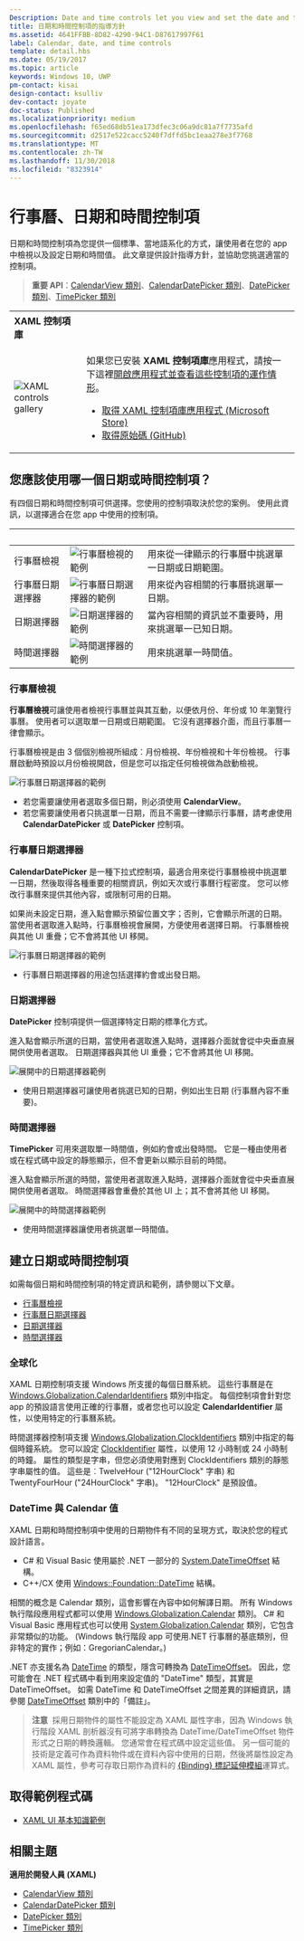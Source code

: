 ```yaml
---
Description: Date and time controls let you view and set the date and time. This article provides design guidelines and helps you pick the right control.
title: 日期和時間控制項的指導方針
ms.assetid: 4641FFBB-8D82-4290-94C1-D87617997F61
label: Calendar, date, and time controls
template: detail.hbs
ms.date: 05/19/2017
ms.topic: article
keywords: Windows 10, UWP
pm-contact: kisai
design-contact: ksulliv
dev-contact: joyate
doc-status: Published
ms.localizationpriority: medium
ms.openlocfilehash: f65ed68db51ea173dfec3c06a9dc81a7f7735afd
ms.sourcegitcommit: d2517e522cacc5240f7dffd5bc1eaa278e3f7768
ms.translationtype: MT
ms.contentlocale: zh-TW
ms.lasthandoff: 11/30/2018
ms.locfileid: "8323914"
---
```

# <a name="calendar-date-and-time-controls"></a>行事曆、日期和時間控制項

 

日期和時間控制項為您提供一個標準、當地語系化的方式，讓使用者在您的 app 中檢視以及設定日期和時間值。 此文章提供設計指導方針，並協助您挑選適當的控制項。

> **重要 API**：[CalendarView 類別](https://msdn.microsoft.com/library/windows/apps/xaml/windows.ui.xaml.controls.calendarview.aspx)、[CalendarDatePicker 類別](https://msdn.microsoft.com/library/windows/apps/xaml/windows.ui.xaml.controls.calendardatepicker.aspx)、[DatePicker 類別](https://msdn.microsoft.com/library/windows/apps/xaml/windows.ui.xaml.controls.datepicker.aspx)、[TimePicker 類別](https://msdn.microsoft.com/library/windows/apps/xaml/windows.ui.xaml.controls.timepicker.aspx)

<table>
<th align="left">XAML 控制項庫<th>
<tr>
<td><img src="images/xaml-controls-gallery-sm.png" alt="XAML controls gallery"></img></td>
<td>
    <p>如果您已安裝 <strong style="font-weight: semi-bold">XAML 控制項庫</strong>應用程式，請按一下這裡<a href="xamlcontrolsgallery:/category/DataInput">開啟應用程式並查看這些控制項的運作情形</a>。</p>
    <ul>
    <li><a href="https://www.microsoft.com/store/productId/9MSVH128X2ZT">取得 XAML 控制項庫應用程式 (Microsoft Store)</a></li>
    <li><a href="https://github.com/Microsoft/Windows-universal-samples/tree/master/Samples/XamlUIBasics">取得原始碼 (GitHub)</a></li>
    </ul>
</td>
</tr>
</table>

## <a name="which-date-or-time-control-should-you-use"></a>您應該使用哪一個日期或時間控制項？

有四個日期和時間控制項可供選擇。您使用的控制項取決於您的案例。 使用此資訊，以選擇適合在您 app 中使用的控制項。

&nbsp;|&nbsp;|&nbsp;                                                                                                                      
--------------------|-------|-------------------------------------------------------------------------------------------------------------------------------
行事曆檢視       |![行事曆檢視的範例](images/controls_calendar_monthview_small.png)|用來從一律顯示的行事曆中挑選單一日期或日期範圍。                   
行事曆日期選擇器|![行事曆日期選擇器的範例](images/calendar-date-picker-closed.png)|用來從內容相關的行事曆挑選單一日期。 
日期選擇器         |![日期選擇器的範例](images/date-picker-closed.png)|當內容相關的資訊並不重要時，用來挑選單一已知日期。
時間選擇器         |![時間選擇器的範例](images/time-picker-closed.png)|用來挑選單一時間值。                                        

<!-- This table seems redundant, not sure it's needed.-->

### <a name="calendar-view"></a>行事曆檢視

**行事曆檢視**可讓使用者檢視行事曆並與其互動，以便依月份、年份或 10 年瀏覽行事曆。 使用者可以選取單一日期或日期範圍。 它沒有選擇器介面，而且行事曆一律會顯示。

行事曆檢視是由 3 個個別檢視所組成：月份檢視、年份檢視和十年份檢視。 行事曆啟動時預設以月份檢視開啟，但是您可以指定任何檢視做為啟動檢視。

![行事曆日期選擇器的範例](images/calendar-view-3-views.png)

- 若您需要讓使用者選取多個日期，則必須使用 **CalendarView**。
- 若您需要讓使用者只挑選單一日期，而且不需要一律顯示行事曆，請考慮使用 **CalendarDatePicker** 或 **DatePicker** 控制項。

### <a name="calendar-date-picker"></a>行事曆日期選擇器

**CalendarDatePicker** 是一種下拉式控制項，最適合用來從行事曆檢視中挑選單一日期，然後取得各種重要的相關資訊，例如天次或行事曆行程密度。 您可以修改行事曆來提供其他內容，或限制可用的日期。

如果尚未設定日期，進入點會顯示預留位置文字；否則，它會顯示所選的日期。 當使用者選取進入點時，行事曆檢視會展開，方便使用者選擇日期。 行事曆檢視與其他 UI 重疊；它不會將其他 UI 移開。

![行事曆日期選擇器的範例](images/calendar-date-picker-2-views.png)

- 行事曆日期選擇器的用途包括選擇約會或出發日期。 

### <a name="date-picker"></a>日期選擇器

**DatePicker** 控制項提供一個選擇特定日期的標準化方式。 

進入點會顯示所選的日期，當使用者選取進入點時，選擇器介面就會從中央垂直展開供使用者選取。 日期選擇器與其他 UI 重疊；它不會將其他 UI 移開。

![展開中的日期選擇器範例](images/controls_datepicker_expand.png)

- 使用日期選擇器可讓使用者挑選已知的日期，例如出生日期 (行事曆內容不重要)。

### <a name="time-picker"></a>時間選擇器

**TimePicker** 可用來選取單一時間值，例如約會或出發時間。 它是一種由使用者或在程式碼中設定的靜態顯示，但不會更新以顯示目前的時間。 

進入點會顯示所選的時間，當使用者選取進入點時，選擇器介面就會從中央垂直展開供使用者選取。 時間選擇器會重疊於其他 UI 上；其不會將其他 UI 移開。

![展開中的時間選擇器範例](images/controls_timepicker_expand.png)

- 使用時間選擇器讓使用者挑選單一時間值。

## <a name="create-a-date-or-time-control"></a>建立日期或時間控制項

如需每個日期和時間控制項的特定資訊和範例，請參閱以下文章。

- [行事曆檢視](calendar-view.md)
- [行事曆日期選擇器](calendar-date-picker.md)
- [日期選擇器](date-picker.md)
- [時間選擇器](time-picker.md)

### <a name="globalization"></a>全球化

XAML 日期控制項支援 Windows 所支援的每個日曆系統。 這些行事曆是在 [Windows.Globalization.CalendarIdentifiers](https://msdn.microsoft.com/library/windows/apps/xaml/windows.globalization.calendaridentifiers.aspx) 類別中指定。 每個控制項會針對您 app 的預設語言使用正確的行事曆，或者您也可以設定 **CalendarIdentifier** 屬性，以使用特定的行事曆系統。

時間選擇器控制項支援 [Windows.Globalization.ClockIdentifiers](https://msdn.microsoft.com/library/windows/apps/xaml/windows.globalization.clockidentifiers.aspx) 類別中指定的每個時鐘系統。 您可以設定 [ClockIdentifier](https://msdn.microsoft.com/library/windows/apps/xaml/windows.ui.xaml.controls.timepicker.clockidentifier.aspx) 屬性，以使用 12 小時制或 24 小時制的時鐘。 屬性的類型是字串，但您必須使用對應到 ClockIdentifiers 類別的靜態字串屬性的值。 這些是︰TwelveHour ("12HourClock" 字串) 和 TwentyFourHour ("24HourClock" 字串)。 "12HourClock" 是預設值。


### <a name="datetime-and-calendar-values"></a>DateTime 與 Calendar 值

XAML 日期和時間控制項中使用的日期物件有不同的呈現方式，取決於您的程式設計語言。 
- C# 和 Visual Basic 使用屬於 .NET 一部分的 [System.DateTimeOffset](https://msdn.microsoft.com/library/windows/apps/xaml/system.datetimeoffset.aspx) 結構。 
- C++/CX 使用 [Windows::Foundation::DateTime](https://msdn.microsoft.com/library/windows/apps/xaml/br205770.aspx) 結構。 

相關的概念是 Calendar 類別，這會影響在內容中如何解譯日期。 所有 Windows 執行階段應用程式都可以使用 [Windows.Globalization.Calendar](https://msdn.microsoft.com/library/windows/apps/xaml/windows.globalization.calendar.aspx) 類別。 C# 和 Visual Basic 應用程式也可以使用 [System.Globalization.Calendar](https://msdn.microsoft.com/library/windows/apps/xaml/system.globalization.calendar.aspx) 類別，它包含非常類似的功能。 (Windows 執行階段 app 可使用.NET 行事曆的基底類別，但非特定的實作；例如：GregorianCalendar。)

.NET 亦支援名為 [DateTime](https://msdn.microsoft.com/library/windows/apps/xaml/system.datetime.aspx) 的類型，隱含可轉換為 [DateTimeOffset](https://msdn.microsoft.com/library/windows/apps/xaml/system.datetimeoffset.aspx)。 因此，您可能會在 .NET 程式碼中看到用來設定值的 "DateTime" 類型，其實是 DateTimeOffset。 如需 DateTime 和 DateTimeOffset 之間差異的詳細資訊，請參閱 [DateTimeOffset](https://msdn.microsoft.com/library/windows/apps/xaml/system.datetimeoffset.aspx) 類別中的「備註」。

> **注意**&nbsp;&nbsp;採用日期物件的屬性不能設定為 XAML 屬性字串，因為 Windows 執行階段 XAML 剖析器沒有可將字串轉換為 DateTime/DateTimeOffset 物件形式之日期的轉換邏輯。 您通常會在程式碼中設定這些值。 另一個可能的技術是定義可作為資料物件或在資料內容中使用的日期，然後將屬性設定為 XAML 屬性，參考可存取日期作為資料的 [\{Binding\} 標記延伸模組](../../xaml-platform/binding-markup-extension.md)運算式。

## <a name="get-the-sample-code"></a>取得範例程式碼
* [XAML UI 基本知識範例](https://github.com/Microsoft/Windows-universal-samples/blob/master/Samples/XamlUIBasics)


## <a name="related-topics"></a>相關主題

**適用於開發人員 (XAML)**
- [CalendarView 類別](https://msdn.microsoft.com/library/windows/apps/dn890052)
- [CalendarDatePicker 類別](https://msdn.microsoft.com/library/windows/apps/dn950083)
- [DatePicker 類別](https://msdn.microsoft.com/library/windows/apps/dn298584)
- [TimePicker 類別](https://msdn.microsoft.com/library/windows/apps/dn299280)
